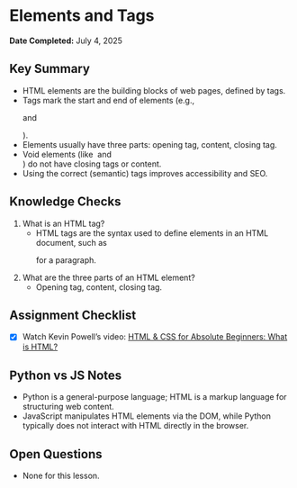 # Elements and Tags

**Date Completed:** July 4, 2025

## Key Summary
- HTML elements are the building blocks of web pages, defined by tags.
- Tags mark the start and end of elements (e.g., <p> and </p>).
- Elements usually have three parts: opening tag, content, closing tag.
- Void elements (like <img> and <br>) do not have closing tags or content.
- Using the correct (semantic) tags improves accessibility and SEO.

## Knowledge Checks
1. What is an HTML tag?
   - HTML tags are the syntax used to define elements in an HTML document, such as <p> for a paragraph.
2. What are the three parts of an HTML element?
   - Opening tag, content, closing tag.

## Assignment Checklist
- [x] Watch Kevin Powell’s video: [HTML & CSS for Absolute Beginners: What is HTML?](https://www.youtube.com/watch?v=X4sClFRMJ00)

## Python vs JS Notes
- Python is a general-purpose language; HTML is a markup language for structuring web content.
- JavaScript manipulates HTML elements via the DOM, while Python typically does not interact with HTML directly in the browser.

## Open Questions
- None for this lesson.
